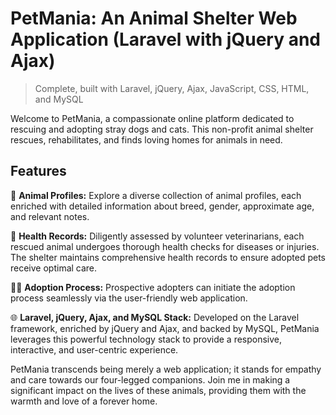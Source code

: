 # PetMania: An Animal Shelter Web Application (Laravel with jQuery and Ajax)

> Complete, built with  Laravel, jQuery, Ajax, JavaScript, CSS, HTML, and MySQL

Welcome to PetMania, a compassionate online platform dedicated to rescuing and adopting stray dogs and cats. This non-profit animal shelter rescues, rehabilitates, and finds loving homes for animals in need.

## Features

🐾 **Animal Profiles:**
Explore a diverse collection of animal profiles, each enriched with detailed information about breed, gender, approximate age, and relevant notes.

🏥 **Health Records:**
Diligently assessed by volunteer veterinarians, each rescued animal undergoes thorough health checks for diseases or injuries. The shelter maintains comprehensive health records to ensure adopted pets receive optimal care.

🐶🐱 **Adoption Process:**
Prospective adopters can initiate the adoption process seamlessly via the user-friendly web application.

🌐 **Laravel, jQuery, Ajax, and MySQL Stack:**
Developed on the Laravel framework, enriched by jQuery and Ajax, and backed by MySQL, PetMania leverages this powerful technology stack to provide a responsive, interactive, and user-centric experience.


PetMania transcends being merely a web application; it stands for empathy and care towards our four-legged companions. Join me in making a significant impact on the lives of these animals, providing them with the warmth and love of a forever home.
